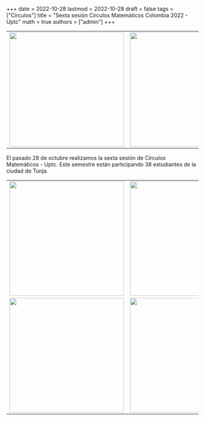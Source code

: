 +++
date      = 2022-10-28
lastmod   = 2022-10-28
draft     = false
tags      = ["Círculos"]
title     = "Sexta sesión Círculos Matemáticos Colombia 2022 - Uptc"
math      = true
authors   = ["admin"]
+++
<table>
  <tr>
    <td><img src="https://matematicas.netlify.app/img/2022-10-28-Circulos1.jpeg"  width="300"></td>
    <td><img src="https://matematicas.netlify.app/img/2022-10-28-Circulos2.jpeg"  width="300"></td>
  </tr>
</table>


El pasado 28 de octubre realizamos la sexta sesión de Círculos Matemáticos - Uptc. Este semestre están participando 38 estudiantes de la ciudad de Tunja. 

<table>
  <tr>
    <td><img src="https://matematicas.netlify.app/img/2022-10-28-Circulos3.jpeg"  width="300"></td>
    <td><img src="https://matematicas.netlify.app/img/2022-10-28-Circulos4.jpeg"  width="300"></td>
  </tr>
  <tr>
    <td><img src="https://matematicas.netlify.app/img/2022-10-28-Circulos5.jpeg"  width="300"></td>
    <td><img src="https://matematicas.netlify.app/img/2022-10-28-Circulos6.jpeg"  width="300"></td>
  </tr>  
</table>

